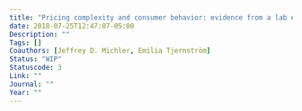 ```yaml
---
title: "Pricing complexity and consumer behavior: evidence from a lab experiment"
date: 2018-07-25T12:47:07-05:00
Description: ""
Tags: []
Coauthors: [Jeffrey D. Michler, Emilia Tjernström]
Status: "WIP"
Statuscode: 3
Link: ""
Journal: ""
Year: ""
---
```

